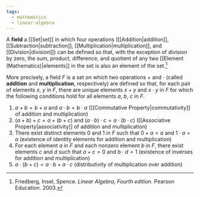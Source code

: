 ```yaml
---
tags:
  - mathematics
  - linear-algebra
---
```

A **field** a [[Set|set]] in which four operations ([[Addition|addition]], [[Subtraction|subtraction]], [[Multiplication|multiplication]], and [[Division|division]]) can be defined so that, with the exception of division by zero, the sum, product, difference, and quotient of any two [[Element (Mathematics)|elements]] in the set is also an element of the set.[^1]

More precisely, a field $F$ is a set on which two operations $+$ and $\cdot$ (called **addition** and **multiplication**, respectively) are defined so that, for each pair of elements $x$, $y$ in $F$, there are unique elements $x+y$ and $x\cdot y$ in $F$ for which the following conditions hold for all elements $a$, $b$, $c$ in $F$.

1) $a+b=b+a$ and $a\cdot b=b\cdot a$ ([[Commutative Property|commutativity]] of addition and multiplication)
2) $(a+b)+c=a+(b+c)$ and $(a\cdot b)\cdot c=a\cdot(b\cdot c)$ ([[Associative Property|associativity]] of addition and multiplication)
3) There exist distinct elements $0$ and $1$ in $F$ such that $0+a=a$ and $1\cdot a=a$ (existence of identity elements for addition and multiplication)
4) For each element $a$ in $F$ and each nonzero element $b$ in $F$, there exist elements $c$ and $d$ such that $a+c=0$ and $b\cdot d=1$ (existence of inverses for addition and multiplication)
5) $a\cdot(b+c)=a\cdot b+a\cdot c$ (distributivity of multiplication over addition)

[^1]: Friedberg, Insel, Spence. *Linear Algebra, Fourth edition*. Pearson Education. 2003.